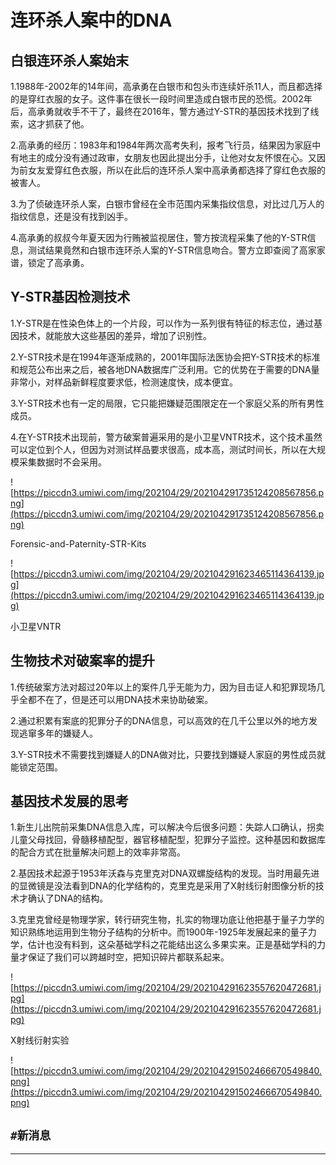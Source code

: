 # 连环杀人案中的DNA

## 白银连环杀人案始末

1.1988年-2002年的14年间，高承勇在白银市和包头市连续奸杀11人，而且都选择的是穿红衣服的女子。这件事在很长一段时间里造成白银市民的恐慌。2002年后，高承勇就收手不干了，最终在2016年，警方通过Y-STR的基因技术找到了线索，这才抓获了他。



2.高承勇的经历：1983年和1984年两次高考失利，报考飞行员，结果因为家庭中有地主的成分没有通过政审，女朋友也因此提出分手，让他对女友怀恨在心。又因为前女友爱穿红色衣服，所以在此后的连环杀人案中高承勇都选择了穿红色衣服的被害人。



3.为了侦破连环杀人案，白银市曾经在全市范围内采集指纹信息，对比过几万人的指纹信息，还是没有找到凶手。



4.高承勇的叔叔今年夏天因为行贿被监视居住，警方按流程采集了他的Y-STR信息，测试结果竟然和白银市连环杀人案的Y-STR信息吻合。警方立即查阅了高家家谱，锁定了高承勇。

## Y-STR基因检测技术

1.Y-STR是在性染色体上的一个片段，可以作为一系列很有特征的标志位，通过基因技术，就能放大这些基因的差异，增加了识别性。



2.Y-STR技术是在1994年逐渐成熟的，2001年国际法医协会把Y-STR技术的标准和规范公布出来之后，被各地DNA数据库广泛利用。它的优势在于需要的DNA量非常小，对样品新鲜程度要求低，检测速度快，成本便宜。



3.Y-STR技术也有一定的局限，它只能把嫌疑范围限定在一个家庭父系的所有男性成员。



4.在Y-STR技术出现前，警方破案普遍采用的是小卫星VNTR技术，这个技术虽然可以定位到个人，但因为对测试样品要求很高，成本高，测试时间长，所以在大规模采集数据时不会采用。

![https://piccdn3.umiwi.com/img/202104/29/202104291735124208567856.png](https://piccdn3.umiwi.com/img/202104/29/202104291735124208567856.png)

Forensic-and-Paternity-STR-Kits

![https://piccdn3.umiwi.com/img/202104/29/202104291623465114364139.jpg](https://piccdn3.umiwi.com/img/202104/29/202104291623465114364139.jpg)

小卫星VNTR

## 生物技术对破案率的提升

1.传统破案方法对超过20年以上的案件几乎无能为力，因为目击证人和犯罪现场几乎全都不在了，但是还可以用DNA技术来协助破案。



2.通过积累有案底的犯罪分子的DNA信息，可以高效的在几千公里以外的地方发现逃窜多年的嫌疑人。



3.Y-STR技术不需要找到嫌疑人的DNA做对比，只要找到嫌疑人家庭的男性成员就能锁定范围。

## 基因技术发展的思考

1.新生儿出院前采集DNA信息入库，可以解决今后很多问题：失踪人口确认，拐卖儿童父母找回，骨髓移植配型，器官移植配型，犯罪分子监控。这种基因和数据库的配合方式在批量解决问题上的效率非常高。



2.基因技术起源于1953年沃森与克里克对DNA双螺旋结构的发现。当时用最先进的显微镜是没法看到DNA的化学结构的，克里克是采用了X射线衍射图像分析的技术才确认了DNA的结构。



3.克里克曾经是物理学家，转行研究生物，扎实的物理功底让他把基于量子力学的知识熟练地运用到生物分子结构的分析中。而1900年-1925年发展起来的量子力学，估计也没有料到，这朵基础学科之花能结出这么多果实来。正是基础学科的力量才保证了我们可以跨越时空，把知识碎片都联系起来。

![https://piccdn3.umiwi.com/img/202104/29/202104291623557620472681.jpg](https://piccdn3.umiwi.com/img/202104/29/202104291623557620472681.jpg)

X射线衍射实验

![https://piccdn3.umiwi.com/img/202104/29/202104291502466670549840.png](https://piccdn3.umiwi.com/img/202104/29/202104291502466670549840.png)

## `#新消息`

---
